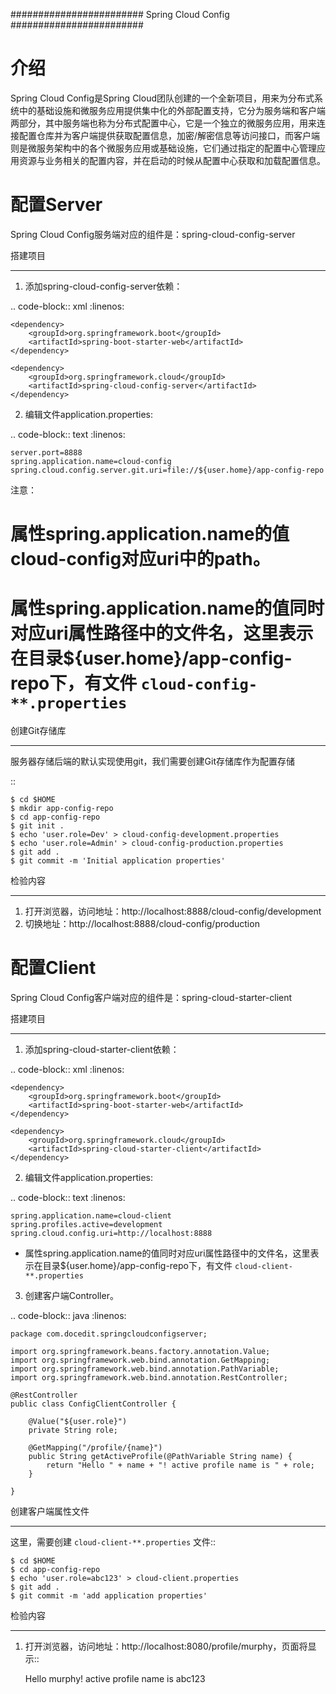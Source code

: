 ########################
Spring Cloud Config
########################

介绍
==========

Spring Cloud Config是Spring Cloud团队创建的一个全新项目，用来为分布式系统中的基础设施和微服务应用提供集中化的外部配置支持，它分为服务端和客户端两部分，其中服务端也称为分布式配置中心，它是一个独立的微服务应用，用来连接配置仓库并为客户端提供获取配置信息，加密/解密信息等访问接口，而客户端则是微服务架构中的各个微服务应用或基础设施，它们通过指定的配置中心管理应用资源与业务相关的配置内容，并在启动的时候从配置中心获取和加载配置信息。

配置Server
==================================

Spring Cloud Config服务端对应的组件是：spring-cloud-config-server

搭建项目
************
1. 添加spring-cloud-config-server依赖：

.. code-block:: xml
    :linenos:

    <dependency>
        <groupId>org.springframework.boot</groupId>
        <artifactId>spring-boot-starter-web</artifactId>
    </dependency>

    <dependency>
        <groupId>org.springframework.cloud</groupId>
        <artifactId>spring-cloud-config-server</artifactId>
    </dependency>

2. 编辑文件application.properties:

.. code-block:: text
    :linenos:

    server.port=8888
    spring.application.name=cloud-config
    spring.cloud.config.server.git.uri=file://${user.home}/app-config-repo

注意：
# 属性spring.application.name的值cloud-config对应uri中的path。
# 属性spring.application.name的值同时对应uri属性路径中的文件名，这里表示在目录${user.home}/app-config-repo下，有文件 ``cloud-config-**.properties``

创建Git存储库
**************************

服务器存储后端的默认实现使用git，我们需要创建Git存储库作为配置存储

::

    $ cd $HOME
    $ mkdir app-config-repo
    $ cd app-config-repo
    $ git init .
    $ echo 'user.role=Dev' > cloud-config-development.properties
    $ echo 'user.role=Admin' > cloud-config-production.properties
    $ git add .
    $ git commit -m 'Initial application properties'

检验内容
**************************

1. 打开浏览器，访问地址：http://localhost:8888/cloud-config/development
2. 切换地址：http://localhost:8888/cloud-config/production


配置Client
==================================

Spring Cloud Config客户端对应的组件是：spring-cloud-starter-client

搭建项目
************

1. 添加spring-cloud-starter-client依赖：

.. code-block:: xml
    :linenos:

    <dependency>
        <groupId>org.springframework.boot</groupId>
        <artifactId>spring-boot-starter-web</artifactId>
    </dependency>

    <dependency>
        <groupId>org.springframework.cloud</groupId>
        <artifactId>spring-cloud-starter-client</artifactId>
    </dependency>

2. 编辑文件application.properties:

.. code-block:: text
    :linenos:

    spring.application.name=cloud-client
    spring.profiles.active=development
    spring.cloud.config.uri=http://localhost:8888


* 属性spring.application.name的值同时对应uri属性路径中的文件名，这里表示在目录${user.home}/app-config-repo下，有文件 ``cloud-client-**.properties``

3. 创建客户端Controller。

.. code-block:: java
    :linenos:

    package com.docedit.springcloudconfigserver;

    import org.springframework.beans.factory.annotation.Value;
    import org.springframework.web.bind.annotation.GetMapping;
    import org.springframework.web.bind.annotation.PathVariable;
    import org.springframework.web.bind.annotation.RestController;

    @RestController
    public class ConfigClientController {
        
        @Value("${user.role}")
        private String role;

        @GetMapping("/profile/{name}")
        public String getActiveProfile(@PathVariable String name) {
            return "Hello " + name + "! active profile name is " + role;
        }

    }

创建客户端属性文件
****************************************************
这里，需要创建 ``cloud-client-**.properties`` 文件::

    $ cd $HOME
    $ cd app-config-repo
    $ echo 'user.role=abc123' > cloud-client.properties
    $ git add .
    $ git commit -m 'add application properties'


检验内容
**************************

1. 打开浏览器，访问地址：http://localhost:8080/profile/murphy，页面将显示::

    Hello murphy! active profile name is abc123




